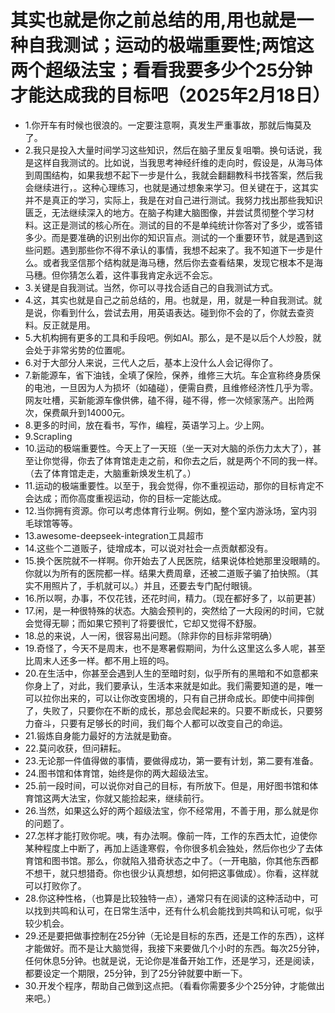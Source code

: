# 其实也就是你之前总结的用,用也就是一种自我测试；运动的极端重要性;两馆这两个超级法宝；看看我要多少个25分钟才能达成我的目标吧（2025年2月18日） 

- 1.你开车有时候也很浪的。一定要注意啊，真发生严重事故，那就后悔莫及了。
- 2.我只是投入大量时间学习这些知识，然后在脑子里反复咀嚼。换句话说，我是这样自我测试的。比如说，当我思考神经纤维的走向时，假设是，从海马体到周围结构，如果我想不起下一步是什么，我就会翻翻教科书找答案，然后我会继续进行，。这种心理练习，也就是通过想象来学习。但关键在于，这其实并不是真正的学习，实际上，我是在对自己进行测试。我努力找出那些我知识匮乏，无法继续深入的地方。在脑子构建大脑图像，并尝试贯彻整个学习材料。这正是测试的核心所在。测试的目的不是单纯统计你答对了多少，或答错多少。而是要准确的识别出你的知识盲点。测试的一个重要环节，就是遇到这些问题。遇到那些你不得不承认的事情，我想不起来了。我不知道下一步是什么。或者我坚信那个结构就是海马穗，然后你去查看结果，发现它根本不是海马穗。但你猜怎么着，这件事我肯定永远不会忘。
- 3.关键是自我测试。当然，你可以寻找合适自己的自我测试方式。
- 4.这，其实也就是自己之前总结的，用。也就是，用，就是一种自我测试。就是说，你看到什么，尝试去用，用英语表达。碰到你不会的了，你就去查资料。反正就是用。
- 5.大机构拥有更多的工具和手段吧。例如AI。那么，是不是以后个人炒股，就会处于非常劣势的位置呢。
- 6.对于大部分人来说，三代人之后，基本上没什么人会记得你了。
- 7.新能源车，省下油钱，全填了保险，保养，维修三大坑。车企宣称终身质保的电池，一旦因为人为损坏（如磕碰），便需自费，且维修经济性几乎为零。网友吐槽，买新能源车像供佛，磕不得，碰不得，修一次倾家荡产。出险两次，保费飙升到14000元。
- 8.更多的时间，放在看书，写作，编程，英语学习上。少上网。
- 9.Scrapling
- 10.运动的极端重要性。今天上了一天班（坐一天对大脑的杀伤力太大了），甚至让你觉得，你去了体育馆走走之前，和你去之后，就是两个不同的我一样。（去了体育馆走走，大脑重新焕发生机了。）
- 11.运动的极端重要性。以至于，我会觉得，你不重视运动，那你的目标肯定不会达成；而你高度重视运动，你的目标一定能达成。
- 12.当你拥有资源。你可以考虑体育行业啊。例如，整个室内游泳场，室内羽毛球馆等等。
- 13.awesome-deepseek-integration工具超市
- 14.这些个二道贩子，徒增成本，可以说对社会一点贡献都没有。
- 15.换个医院就不一样啊。你开始去了人民医院，结果说体检她那里没眼睛的。你就以为所有的医院都一样。结果大费周章，还被二道贩子骗了拍快照。（其实不用照片了，手机就可以。）并且，还要去专门配付眼镜。
- 16.所以啊，办事，不仅花钱，还花时间，精力。（现在都好多了，以前更甚）
- 17.闲，是一种很特殊的状态。大脑会预判的，突然给了一大段闲的时间，它就会觉得无聊；而如果它预判了将要很忙，它却又觉得不舒服。 
- 18.总的来说，人一闲，很容易出问题。（除非你的目标非常明确）
- 19.奇怪了，今天不是周末，也不是寒暑假期间，为什么这里这么多人呢，甚至比周末人还多一样。都不用上班的吗。
- 20.在生活中，你甚至会遇到人生的至暗时刻，似乎所有的黑暗和不如意都来你身上了，对此，我们要承认，生活本来就是如此。我们需要知道的是，唯一可以拉你出来的，可以让你改变困境的，只有自己拼命成长。即使中间摔倒了，失败了，只要你在不断的成长，那总会爬起来的。只要不断成长，只要努力奋斗，只要有足够长的时间，我们每个人都可以改变自己的命运。
- 21.锻炼自身能力最好的方法就是勤奋。
- 22.莫问收获，但问耕耘。
- 23.无论那一件值得做的事情，要做得成功，第一要有计划，第二要有准备。
- 24.图书馆和体育馆，始终是你的两大超级法宝。
- 25.前一段时间，可以说你对自己的目标，有所放下。但是，用好图书馆和体育馆这两大法宝，你就又能捡起来，继续前行。
- 26.当然，如果这么好的两个超级法宝，你不经常用，不善于用，那么就是你的问题了。
- 27.怎样才能打败你呢。咦，有办法啊。像前一阵，工作的东西太忙，迫使你某种程度上中断了，再加上适逢寒假，令你很多机会独处，然后你也少了去体育馆和图书馆。那么，你就陷入猎奇状态之中了。（一开电脑，你其他东西都不想干，就只想猎奇。你也很少认真想想，如何把这事做成）。你看，这样就可以打败你了。
- 28.你这种性格，（也算是比较独特一点），通常只有在阅读的这种活动中，可以找到共鸣和认可，在日常生活中，还有什么机会能找到共鸣和认可呢，似乎较少机会。
- 29.还是要把做事控制在25分钟（无论是目标的东西，还是工作的东西），这样才能做好。而不是让大脑觉得，我接下来要做几个小时的东西。每次25分钟，任何休息5分钟。也就是说，无论你是准备开始工作，还是学习，还是阅读，都要设定一个期限，25分钟，到了25分钟就要中断一下。
- 30.开发个程序，帮助自己做到这点把。（看看你需要多少个25分钟，才能做出来吧。）

